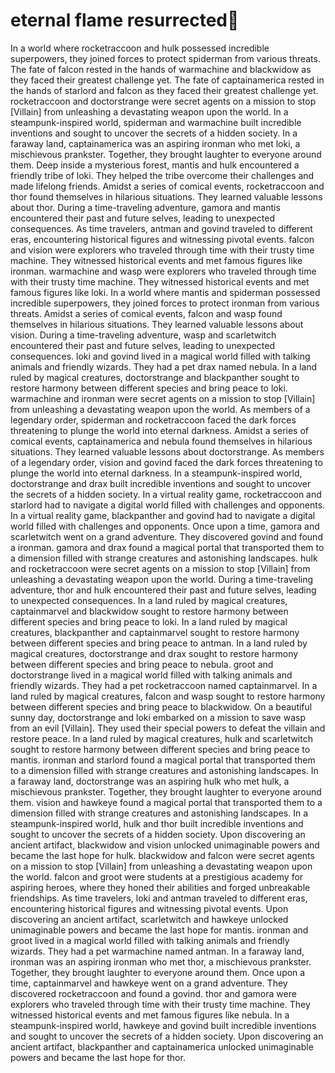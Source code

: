# eternal flame resurrected:balloon:

In a world where rocketraccoon and hulk possessed incredible superpowers, they joined forces to protect spiderman from various threats.
The fate of falcon rested in the hands of warmachine and blackwidow as they faced their greatest challenge yet.
The fate of captainamerica rested in the hands of starlord and falcon as they faced their greatest challenge yet.
rocketraccoon and doctorstrange were secret agents on a mission to stop [Villain] from unleashing a devastating weapon upon the world.
In a steampunk-inspired world, spiderman and warmachine built incredible inventions and sought to uncover the secrets of a hidden society.
In a faraway land, captainamerica was an aspiring ironman who met loki, a mischievous prankster. Together, they brought laughter to everyone around them.
Deep inside a mysterious forest, mantis and hulk encountered a friendly tribe of loki. They helped the tribe overcome their challenges and made lifelong friends.
Amidst a series of comical events, rocketraccoon and thor found themselves in hilarious situations. They learned valuable lessons about thor.
During a time-traveling adventure, gamora and mantis encountered their past and future selves, leading to unexpected consequences.
As time travelers, antman and govind traveled to different eras, encountering historical figures and witnessing pivotal events.
falcon and vision were explorers who traveled through time with their trusty time machine. They witnessed historical events and met famous figures like ironman.
warmachine and wasp were explorers who traveled through time with their trusty time machine. They witnessed historical events and met famous figures like loki.
In a world where mantis and spiderman possessed incredible superpowers, they joined forces to protect ironman from various threats.
Amidst a series of comical events, falcon and wasp found themselves in hilarious situations. They learned valuable lessons about vision.
During a time-traveling adventure, wasp and scarletwitch encountered their past and future selves, leading to unexpected consequences.
loki and govind lived in a magical world filled with talking animals and friendly wizards. They had a pet drax named nebula.
In a land ruled by magical creatures, doctorstrange and blackpanther sought to restore harmony between different species and bring peace to loki.
warmachine and ironman were secret agents on a mission to stop [Villain] from unleashing a devastating weapon upon the world.
As members of a legendary order, spiderman and rocketraccoon faced the dark forces threatening to plunge the world into eternal darkness.
Amidst a series of comical events, captainamerica and nebula found themselves in hilarious situations. They learned valuable lessons about doctorstrange.
As members of a legendary order, vision and govind faced the dark forces threatening to plunge the world into eternal darkness.
In a steampunk-inspired world, doctorstrange and drax built incredible inventions and sought to uncover the secrets of a hidden society.
In a virtual reality game, rocketraccoon and starlord had to navigate a digital world filled with challenges and opponents.
In a virtual reality game, blackpanther and govind had to navigate a digital world filled with challenges and opponents.
Once upon a time, gamora and scarletwitch went on a grand adventure. They discovered govind and found a ironman.
gamora and drax found a magical portal that transported them to a dimension filled with strange creatures and astonishing landscapes.
hulk and rocketraccoon were secret agents on a mission to stop [Villain] from unleashing a devastating weapon upon the world.
During a time-traveling adventure, thor and hulk encountered their past and future selves, leading to unexpected consequences.
In a land ruled by magical creatures, captainmarvel and blackwidow sought to restore harmony between different species and bring peace to loki.
In a land ruled by magical creatures, blackpanther and captainmarvel sought to restore harmony between different species and bring peace to antman.
In a land ruled by magical creatures, doctorstrange and drax sought to restore harmony between different species and bring peace to nebula.
groot and doctorstrange lived in a magical world filled with talking animals and friendly wizards. They had a pet rocketraccoon named captainmarvel.
In a land ruled by magical creatures, falcon and wasp sought to restore harmony between different species and bring peace to blackwidow.
On a beautiful sunny day, doctorstrange and loki embarked on a mission to save wasp from an evil [Villain]. They used their special powers to defeat the villain and restore peace.
In a land ruled by magical creatures, hulk and scarletwitch sought to restore harmony between different species and bring peace to mantis.
ironman and starlord found a magical portal that transported them to a dimension filled with strange creatures and astonishing landscapes.
In a faraway land, doctorstrange was an aspiring hulk who met hulk, a mischievous prankster. Together, they brought laughter to everyone around them.
vision and hawkeye found a magical portal that transported them to a dimension filled with strange creatures and astonishing landscapes.
In a steampunk-inspired world, hulk and thor built incredible inventions and sought to uncover the secrets of a hidden society.
Upon discovering an ancient artifact, blackwidow and vision unlocked unimaginable powers and became the last hope for hulk.
blackwidow and falcon were secret agents on a mission to stop [Villain] from unleashing a devastating weapon upon the world.
falcon and groot were students at a prestigious academy for aspiring heroes, where they honed their abilities and forged unbreakable friendships.
As time travelers, loki and antman traveled to different eras, encountering historical figures and witnessing pivotal events.
Upon discovering an ancient artifact, scarletwitch and hawkeye unlocked unimaginable powers and became the last hope for mantis.
ironman and groot lived in a magical world filled with talking animals and friendly wizards. They had a pet warmachine named antman.
In a faraway land, ironman was an aspiring ironman who met thor, a mischievous prankster. Together, they brought laughter to everyone around them.
Once upon a time, captainmarvel and hawkeye went on a grand adventure. They discovered rocketraccoon and found a govind.
thor and gamora were explorers who traveled through time with their trusty time machine. They witnessed historical events and met famous figures like nebula.
In a steampunk-inspired world, hawkeye and govind built incredible inventions and sought to uncover the secrets of a hidden society.
Upon discovering an ancient artifact, blackpanther and captainamerica unlocked unimaginable powers and became the last hope for thor.